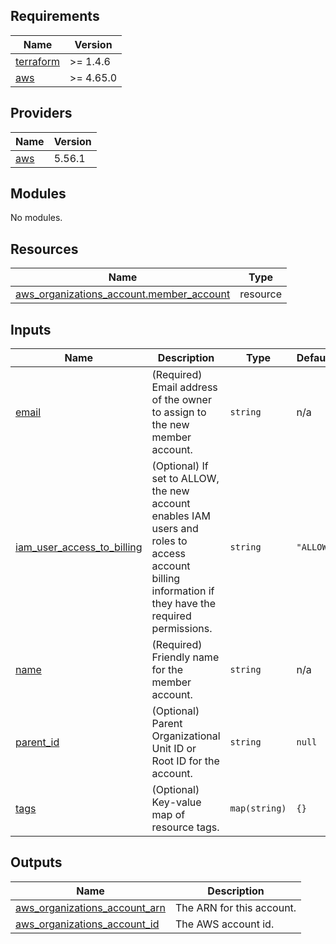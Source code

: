 ## Requirements

| Name | Version |
|------|---------|
| [terraform](#requirement\_terraform) | >= 1.4.6 |
| [aws](#requirement\_aws) | >= 4.65.0 |

## Providers

| Name | Version |
|------|---------|
| [aws](#provider\_aws) | 5.56.1 |

## Modules

No modules.

## Resources

| Name | Type |
|------|------|
| [aws_organizations_account.member_account](https://registry.terraform.io/providers/hashicorp/aws/latest/docs/resources/organizations_account) | resource |

## Inputs

| Name | Description | Type | Default | Required |
|------|-------------|------|---------|:--------:|
| [email](#input\_email) | (Required) Email address of the owner to assign to the new member account. | `string` | n/a | yes |
| [iam\_user\_access\_to\_billing](#input\_iam\_user\_access\_to\_billing) | (Optional) If set to ALLOW, the new account enables IAM users and roles to access account billing information if they have the required permissions. | `string` | `"ALLOW"` | no |
| [name](#input\_name) | (Required) Friendly name for the member account. | `string` | n/a | yes |
| [parent\_id](#input\_parent\_id) | (Optional) Parent Organizational Unit ID or Root ID for the account. | `string` | `null` | no |
| [tags](#input\_tags) | (Optional) Key-value map of resource tags. | `map(string)` | `{}` | no |

## Outputs

| Name | Description |
|------|-------------|
| [aws\_organizations\_account\_arn](#output\_aws\_organizations\_account\_arn) | The ARN for this account. |
| [aws\_organizations\_account\_id](#output\_aws\_organizations\_account\_id) | The AWS account id. |
